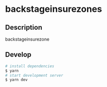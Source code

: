 # backstageinsurezones

## Description

backstageinsurezone

## Develop

```bash
# install dependencies
$ yarn
# start development server
$ yarn dev
```
